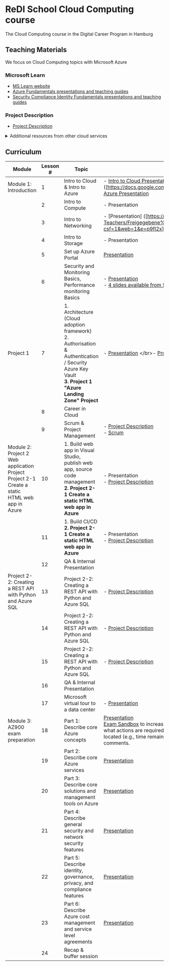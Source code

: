 # ReDI School Cloud Computing course
The Cloud Computing course in the Digital Career Program in Hamburg

## Teaching Materials
We focus on Cloud Computing topics with Microsoft Azure
### Microsoft Learn
- [MS Learn website](https://docs.microsoft.com/en-us/learn/browse/?products=azure)
- [Azure Fundamentals presentations and teaching guides](https://drive.google.com/drive/folders/17PmzXhbISklyr1MePBY-2--SPFaQhgL3)
- [Security Compliance Identity Fundamentals presentations and teaching guides](https://drive.google.com/drive/folders/17PmzXhbISklyr1MePBY-2--SPFaQhgL3)

### Project Description
- [Project Description](https://docs.google.com/document/d/1NGk5EybHx4DGuw7R6lShKpTGZftMfvkl/edit#)

<details> <summary>Additional resources from other cloud services</summary>
<p>AWS Training (Amazon account needed to access materials)</br>
- [AWS Training website](https://www.aws.training/)</br>
- [AWS Cloud Practitioner Essentials website](https://www.aws.training/Details/eLearning?id=60697)</p>
<p>Google Workspace Learning Center</br>
- [Google Workspace Learning Center website](https://support.google.com/a/users/?hl=en#topic=)</p>
<p>Cisco</br>
- [Introduction to Cybersecurity presentations and teaching guides](https://redischool1.sharepoint.com/:f:/r/sites/CloudComputing-Teachers/Freigegebene%20Dokumente/Teachers/Teaching_Materials/2022_Spring/Cisco_Introduction%20to%20Cybersecurity?csf=1&web=1&e=gQwd3b) (presentation & files in Teacher's channel in MS Teams)</br>
- [Cisco Cybersecurity Essentials presentations and teaching guides](https://redischool1.sharepoint.com/:f:/r/sites/CloudComputing-Teachers/Freigegebene%20Dokumente/Teachers/Teaching_Materials/2022_Spring/Cisco_Cybersecurity_Essentials?csf=1&web=1&e=MWmQov) (presentation & files in Teacher's channel in MS Teams)</p></details>

## Curriculum
| Module | Lesson # | Topic | Slides for teachers | Learning resources |
| --- | --- | --- | --- | --- |
| Module 1: Introduction| 1 | Intro to Cloud & Intro to Azure | - [Intro to Cloud Presentation]([https://redischool1.sharepoint.com/:p:/r/sites/CloudComputing-Teachers/Freigegebene%20Dokumente/Teachers/Teaching_Materials/2022_Spring/Microsoft_Azure_Fundamentals_AZ900/AZ-900T00A-ENU-PowerPoint_FSI/AZ-900T00%20Microsoft%20Azure%20Fundamentals-00_FINAL.pptx?d=wcef5c04e0e9543019887291c5229ed3a&csf=1&web=1&e=hAlgb0) ([https://docs.google.com/presentation/d/15j0b6kCYKfgQwf7DTcmjJxhyvM2yJWyb/edit?rtpof=true] - [Intro to Azure Presentation]([https://redischool1.sharepoint.com/:p:/r/sites/CloudComputing-Teachers/Freigegebene%20Dokumente/Teachers/Teaching_Materials/2022_Spring/Microsoft_Azure_Fundamentals_AZ900/AZ-900T00A-ENU-PowerPoint_FSI/AZ-900T00%20Microsoft%20Azure%20Fundamentals-01%20(cloud%20concepts](https://docs.google.com/presentation/d/15j0b6kCYKfgQwf7DTcmjJxhyvM2yJWyb/edit#slide=id.p1))_FINAL.pptx?d=w59c5540e730443b0a29bbccd0058d258&csf=1&web=1&e=GCQbxS) | <details><summary>Resources</summary> <p> [Azure Fundamentals part 1: Describe core Azure concepts](https://docs.microsoft.com/en-us/learn/paths/az-900-describe-cloud-concepts/) (MS Learn, no sign-up needed) </br>[AWS FUNDAMENTALS Overview](https://aws.amazon.com/getting-started/fundamentals-overview/?e=gs2020&p=gsrc) (web page, no sign-up needed)</br> [Welcome to Google Workspace](https://support.google.com/a/users/answer/9389764?hl=en&ref_topic=9917952) (Google Workspace Learning Center, no sign-up needed) </br>[Azure Fundamentals part 2: Describe core Azure services](https://docs.microsoft.com/en-us/learn/paths/az-900-describe-core-azure-services/) (MS Learn, no sign-up needed) </br>[Sign up Azure with your ReDI accout](https://azure.microsoft.com/en-us/free/)</p></details> | 
| | 2 | Intro to Compute | - Presentation | <details><summary>Resources</summary> <p> [Overview of Azure compute services](https://docs.microsoft.com/en-us/learn/modules/azure-compute-fundamentals/overview) (MS Learn, no sign-up needed) </br>[AWS: Module 2: Compute in Cloud](https://www.aws.training/Details/eLearning?id=60697) (eLearning, **sign up necessary to show contents**) </br>[Google: Compute Engine](https://cloud.google.com/compute) (website, no sign-up needed)</p></details> |
| | 3 | Intro to Networking | - [Presentation] ([https://redischool1.sharepoint.com/:b:/r/sites/CloudComputing-Teachers/Freigegebene%20Dokumente/Teachers/Teaching_Materials/2022_Spring/NetworkBasiscs_ReDI.pdf?csf=1&web=1&e=p9fl2x](https://drive.google.com/drive/folders/1OuAFZXEKwPtK3T-2tNOHInqLwfOK48Sz)) | <details><summary>Resources</summary> <p>[Explore Azure networking services](https://docs.microsoft.com/en-us/learn/modules/azure-networking-fundamentals/) (MS Learn, no sign-up needed) </br>[AWS: Module 4: Networking](https://www.aws.training/Details/eLearning?id=60697) (eLearning, **sign up necessary to show contents**) </br>[Google: Set up networks for managed devices](https://support.google.com/a/topic/9741748?hl=en&ref_topic=24642) (Google Workspace Learning Center, no sign-up needed)</p></details> |
| | 4 | Intro to Storage | - Presentation | <details><summary>Resources</summary> <p> [Explore Azure Storage services](https://docs.microsoft.com/en-us/learn/modules/azure-storage-fundamentals/) (MS Learn, no sign-up needed) </br>[AWS: Module 5: Storage and Databases](https://www.aws.training/Details/eLearning?id=60697) (eLearning, **sign up necessary to show contents**) </br>[Google:File storage, collaboration & docs](https://support.google.com/a/users/answer/10005650?visit_id=637626467996669028-4241468714&hl=en&rd=1) (Google Workspace Learning Center, no sign-up needed)</p></details>
| | 5 | Set up Azure Portal | [Presentation](https://drive.google.com/drive/folders/1OuAFZXEKwPtK3T-2tNOHInqLwfOK48Sz)| <details><summary>Resources</summary> <p> [https://drive.google.com/drive/folders/1OuAFZXEKwPtK3T-2tNOHInqLwfOK48Sz](https://drive.google.com/drive/folders/1OuAFZXEKwPtK3T-2tNOHInqLwfOK48Sz) </p></details>|
| | 6 | Security and Monitoring Basics, Performance monitoring Basics | - [Presentation](https://redischool1.sharepoint.com/:b:/r/sites/CloudComputing-Teachers/Freigegebene%20Dokumente/Teachers/Teaching_Materials/2022_Spring/Security%20%26%20Monitoring%20Basics.pdf?csf=1&web=1&e=Vnr74k)</br> - [4 slides available from Security Compliance Identity Fundamentals SC900](https://redischool1.sharepoint.com/:f:/r/sites/CloudComputing-Teachers/Freigegebene%20Dokumente/Teachers/Teaching_Materials/2022_Spring/Microsoft_Security_Compliance_Identity_Fundamentals_SC900/SC-900T00A-ENU-PowerPoint_FSI?csf=1&web=1&e=32XUZ1) | <details><summary>Resources</summary> <p> [Azure: Security related modules on MS Learn](https://docs.microsoft.com/en-us/learn/browse/?terms=security) </br>[Choose the best monitoring service for visibility, insight, and outage mitigation](https://docs.microsoft.com/en-us/learn/modules/monitoring-fundamentals/) (MS Learn, no sign-up needed) </br>[Monitor the usage, performance, and availability of resources with Azure Monitor](https://docs.microsoft.com/en-us/learn/paths/monitor-usage-performance-availability-resources-azure-monitor/) (MS Learn, no sign-up needed); [AWS: Module 6: Security](https://www.aws.training/Details/eLearning?id=60697) (eLearning, **sign up necessary to show contents**) </br>[Google: Security and data protection](https://support.google.com/a/topic/7556782?hl=en&ref_topic=10012113) (Google Workspace Learning Center, no sign-up needed)</p></details> |
| Project 1 | 7 | 1. Architecture (Cloud adoption framework) </br> 2. Authorisation & Authentication / Security Azure Key Vault </br> **3. Project 1 "Azure Landing Zone" Project** | - [Presentation]([https://redischool1.sharepoint.com/:b:/r/sites/CloudComputing-Teachers/Freigegebene%20Dokumente/Teachers/Teaching_Materials/2022_Spring/AZ-900identity,%20governance_FINAL.pdf?csf=1&web=1&e=t9QDd4](https://drive.google.com/drive/folders/1OuAFZXEKwPtK3T-2tNOHInqLwfOK48Sz)) </br>- [Project Description](https://docs.google.com/document/d/16Lz88wbmPacpxv9l1xffkhHCcUP2DaanDdo_KQ27qAk/edit?usp=sharing) | <details><summary>Resources</summary> <p> - [Microsoft Cloud Adoption Framework for Azure](https://docs.microsoft.com/en-us/learn/modules/microsoft-cloud-adoption-framework-for-azure/) (MS Learn, no sign-up needed) </br> - [Authenticate users with Azure Static Web Apps](https://docs.microsoft.com/en-us/learn/modules/publish-static-web-app-authentication/) (MS Learn, no sign-up needed)</p></details>|
| | 8 | Career in Cloud | | |
| | 9 | Scrum & Project Management | - [Project Description](https://docs.google.com/document/d/16Lz88wbmPacpxv9l1xffkhHCcUP2DaanDdo_KQ27qAk/edit?usp=sharing) </br> - [Scrum](https://redischool1.sharepoint.com/:b:/r/sites/CloudComputing-Teachers/Freigegebene%20Dokumente/Teachers/Teaching_Materials/2022_Spring/Scrum%20Framework%20Student%20Reference%20Material.pdf?csf=1&web=1&e=b8nEnc)|<details><summary>Resources</summary> <p>[Project Description](https://docs.google.com/document/d/16Lz88wbmPacpxv9l1xffkhHCcUP2DaanDdo_KQ27qAk/edit?usp=sharing)</br>[What is Scrum?](https://www.scrum.org/resources/what-is-scrum)</p></details> |
| Module 2: Project 2 Web application Project </br>Project 2-1 Create a static HTML web app in Azure | 10 | 1. Build web app in Visual Studio, publish web app, source code management </br>**2. Project 2-1 Create a static HTML web app in Azure** |- Presentation </br>- [Project Description](https://docs.google.com/document/d/16Lz88wbmPacpxv9l1xffkhHCcUP2DaanDdo_KQ27qAk/edit?usp=sharing) | <details><summary>Resources</summary> <p> - [Use Git version-control tools in Visual Studio Code](https://docs.microsoft.com/en-us/learn/modules/use-git-from-vs-code/) (MS Learn, no sign-up needed) |
| | 11 | 1. Build CI/CD </br> **2. Project 2-1 Create a static HTML web app in Azure**| - Presentation </br>- [Project Description](https://docs.google.com/document/d/16Lz88wbmPacpxv9l1xffkhHCcUP2DaanDdo_KQ27qAk/edit?usp=sharing) | <details><summary>Resources</summary> <p> - [What is CD/CI](https://www.redhat.com/en/topics/devops/what-is-ci-cd) (MS Learn, no sign-up needed)</br> - [MS Learn modules realted to CD/CI for beginners](https://docs.microsoft.com/en-us/learn/browse/?terms=CI%20CD&levels=beginner) (MS Learn, no sign-up needed)</p></details>|
| | 12 | QA & Internal Presentation | | |
| Project 2-2: Creating a REST API with Python and Azure SQL | 13 | Project 2-2: Creating a REST API with Python and Azure SQL | - [Project Description](https://docs.google.com/document/d/16Lz88wbmPacpxv9l1xffkhHCcUP2DaanDdo_KQ27qAk/edit?usp=sharing) | |
| | 14 | Project 2-2: Creating a REST API with Python and Azure SQL | - [Project Description](https://docs.google.com/document/d/16Lz88wbmPacpxv9l1xffkhHCcUP2DaanDdo_KQ27qAk/edit?usp=sharing) | |
| | 15 | Project 2-2: Creating a REST API with Python and Azure SQL | - [Project Description](https://docs.google.com/document/d/16Lz88wbmPacpxv9l1xffkhHCcUP2DaanDdo_KQ27qAk/edit?usp=sharing) | |
| | 16 | QA & Internal Presentation | | |
| | 17 | Microsoft virtual tour to a data center | - [Presentation](https://redischool1.sharepoint.com/:b:/r/sites/CloudComputing-Teachers/Freigegebene%20Dokumente/Teachers/Teaching_Materials/2022_Spring/Datacenter%20Experience%20H1-2022M%20-%20ReDI%20NRW%2016.11.21.PDF?csf=1&web=1&e=RpuzcI) | |
| Module 3: AZ900 exam preparation| 18 | Part 1: Describe core Azure concepts | [Presentation](https://redischool1.sharepoint.com/:p:/r/sites/CloudComputing-Teachers/Freigegebene%20Dokumente/Teachers/Teaching_Materials/2022_Spring/Microsoft_Azure_Fundamentals_AZ900/AZ-900T00A-ENU-PowerPoint_FSI/AZ-900T00%20Microsoft%20Azure%20Fundamentals-01%20(cloud%20concepts)_FINAL.pptx?d=w59c5540e730443b0a29bbccd0058d258&csf=1&web=1&e=PUQgRE) </br> [Exam Sandbox](https://aka.ms/examdemo) to increase familiarity with the user interface, how to navigate between pages and questions, what actions are required to answer each of the different question types, where information about the exam is located (e.g., time remaining, questions remaining, etc.), how to mark questions for review, and how to leave comments. | [MS Learn](https://docs.microsoft.com/en-us/learn/paths/az-900-describe-cloud-concepts/) |
| | 19 | Part 2: Describe core Azure services | [Presentation](https://redischool1.sharepoint.com/:p:/r/sites/CloudComputing-Teachers/Freigegebene%20Dokumente/Teachers/Teaching_Materials/2022_Spring/Microsoft_Azure_Fundamentals_AZ900/AZ-900T00A-ENU-PowerPoint_FSI/AZ-900T00%20Microsoft%20Azure%20Fundamentals-02%20(workloads)_FINAL.pptx?d=w6bd1fe77649040bd81570be2ffbc7b30&csf=1&web=1&e=xKXRuS) | [MS Learn](https://docs.microsoft.com/en-us/learn/paths/az-900-describe-core-azure-services/) |
| | 20 | Part 3: Describe core solutions and management tools on Azure | [Presentation](https://redischool1.sharepoint.com/:p:/r/sites/CloudComputing-Teachers/Freigegebene%20Dokumente/Teachers/Teaching_Materials/2022_Spring/Microsoft_Azure_Fundamentals_AZ900/AZ-900T00A-ENU-PowerPoint_FSI/AZ-900T00%20Microsoft%20Azure%20Fundamentals-03%20%20(solutions)_FINAL.pptx?d=we9ba7e95a8244aa097cd58c13cba6390&csf=1&web=1&e=i4OkWp) | [MS Learn](https://docs.microsoft.com/en-us/learn/paths/az-900-describe-core-solutions-management-tools-azure/) |
| | 21 | Part 4: Describe general security and network security features | [Presentation](https://redischool1.sharepoint.com/:p:/r/sites/CloudComputing-Teachers/Freigegebene%20Dokumente/Teachers/Teaching_Materials/2022_Spring/Microsoft_Azure_Fundamentals_AZ900/AZ-900T00A-ENU-PowerPoint_FSI/AZ-900T00%20Microsoft%20Azure%20Fundamentals-04%20(security)_FINAL.pptx?d=wa006b1587d4f4a52971cbb990b0d15ab&csf=1&web=1&e=XbH9JC) | [MS Learn](https://docs.microsoft.com/en-us/learn/paths/az-900-describe-general-security-network-security-features/) |
| | 22 | Part 5: Describe identity, governance, privacy, and compliance features | [Presentation](https://redischool1.sharepoint.com/:p:/r/sites/CloudComputing-Teachers/Freigegebene%20Dokumente/Teachers/Teaching_Materials/2022_Spring/Microsoft_Azure_Fundamentals_AZ900/AZ-900T00A-ENU-PowerPoint_FSI/AZ-900T00%20Microsoft%20Azure%20Fundamentals-05%20(identity,%20gov,priv,compliance)_FINAL.pptx?d=wa998b57c3ef647379c833cffef2c4bcf&csf=1&web=1&e=ki3FHV) | [MS Learn](https://docs.microsoft.com/en-us/learn/paths/az-900-describe-identity-governance-privacy-compliance-features/) |
| | 23 | Part 6: Describe Azure cost management and service level agreements | [Presentation](https://redischool1.sharepoint.com/:p:/r/sites/CloudComputing-Teachers/Freigegebene%20Dokumente/Teachers/Teaching_Materials/2022_Spring/Microsoft_Azure_Fundamentals_AZ900/AZ-900T00A-ENU-PowerPoint_FSI/AZ-900T00%20Microsoft%20Azure%20Fundamentals-06%20(pricing%20and%20spt)_FINAL.pptx?d=w56be7b2160f345a890c23e461502dc05&csf=1&web=1&e=97cPNk) | [MS Learn](https://docs.microsoft.com/en-us/learn/paths/az-900-describe-azure-cost-management-service-level-agreements/) |
| | 24 | Recap & buffer session | | |

